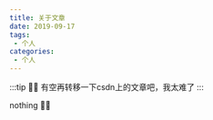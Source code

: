 ```yaml
---
title: 关于文章
date: 2019-09-17
tags:
 - 个人
categories:
 - 个人
---
```


:::tip
:man_facepalming: 有空再转移一下csdn上的文章吧，我太难了
:::

<!-- more -->

nothing :man_facepalming: